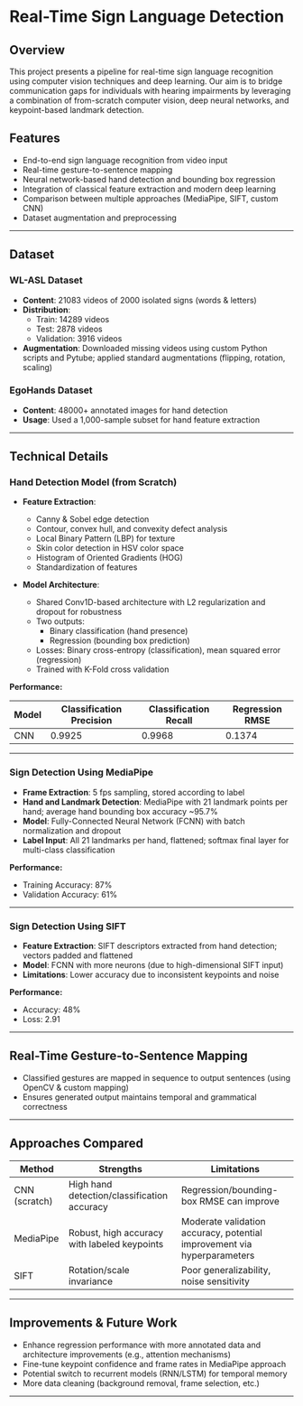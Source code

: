 
# Real-Time Sign Language Detection

## Overview

This project presents a pipeline for real-time sign language recognition using computer vision techniques and deep learning. Our aim is to bridge communication gaps for individuals with hearing impairments by leveraging a combination of from-scratch computer vision, deep neural networks, and keypoint-based landmark detection.

## Features

- End-to-end sign language recognition from video input
- Real-time gesture-to-sentence mapping
- Neural network-based hand detection and bounding box regression
- Integration of classical feature extraction and modern deep learning
- Comparison between multiple approaches (MediaPipe, SIFT, custom CNN)
- Dataset augmentation and preprocessing

---

## Dataset

### WL-ASL Dataset

- **Content**: 21083 videos of 2000 isolated signs (words & letters)
- **Distribution**:
  - Train: 14289 videos
  - Test: 2878 videos
  - Validation: 3916 videos
- **Augmentation**: Downloaded missing videos using custom Python scripts and Pytube; applied standard augmentations (flipping, rotation, scaling)

### EgoHands Dataset

- **Content**: 48000+ annotated images for hand detection
- **Usage**: Used a 1,000-sample subset for hand feature extraction

---

## Technical Details

### Hand Detection Model (from Scratch)

- **Feature Extraction**:
  - Canny & Sobel edge detection
  - Contour, convex hull, and convexity defect analysis
  - Local Binary Pattern (LBP) for texture
  - Skin color detection in HSV color space
  - Histogram of Oriented Gradients (HOG)
  - Standardization of features

- **Model Architecture**:
  - Shared Conv1D-based architecture with L2 regularization and dropout for robustness
  - Two outputs:
    - Binary classification (hand presence)
    - Regression (bounding box prediction)
  - Losses: Binary cross-entropy (classification), mean squared error (regression)
  - Trained with K-Fold cross validation

**Performance:**

| Model | Classification Precision | Classification Recall | Regression RMSE |
|-------|-------------------------|----------------------|-----------------|
| CNN   | 0.9925                  | 0.9968               | 0.1374          |

---

### Sign Detection Using MediaPipe

- **Frame Extraction**: 5 fps sampling, stored according to label
- **Hand and Landmark Detection**: MediaPipe with 21 landmark points per hand; average hand bounding box accuracy ~95.7%
- **Model**: Fully-Connected Neural Network (FCNN) with batch normalization and dropout
- **Label Input**: All 21 landmarks per hand, flattened; softmax final layer for multi-class classification

**Performance:**

- Training Accuracy: 87%
- Validation Accuracy: 61%

---

### Sign Detection Using SIFT

- **Feature Extraction**: SIFT descriptors extracted from hand detection; vectors padded and flattened
- **Model**: FCNN with more neurons (due to high-dimensional SIFT input)
- **Limitations**: Lower accuracy due to inconsistent keypoints and noise

**Performance:**

- Accuracy: 48%
- Loss: 2.91

---

## Real-Time Gesture-to-Sentence Mapping

- Classified gestures are mapped in sequence to output sentences (using OpenCV & custom mapping)
- Ensures generated output maintains temporal and grammatical correctness

---

## Approaches Compared

| Method      | Strengths                        | Limitations                     |
|-------------|----------------------------------|---------------------------------|
| CNN (scratch) | High hand detection/classification accuracy | Regression/bounding-box RMSE can improve |
| MediaPipe   | Robust, high accuracy with labeled keypoints | Moderate validation accuracy, potential improvement via hyperparameters |
| SIFT        | Rotation/scale invariance        | Poor generalizability, noise sensitivity |

---

## Improvements & Future Work

- Enhance regression performance with more annotated data and architecture improvements (e.g., attention mechanisms)
- Fine-tune keypoint confidence and frame rates in MediaPipe approach
- Potential switch to recurrent models (RNN/LSTM) for temporal memory
- More data cleaning (background removal, frame selection, etc.)

---
